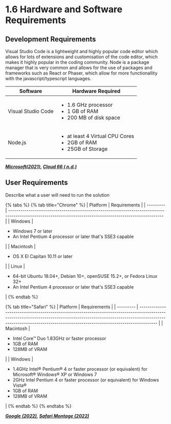 # 1.6 Hardware and Software Requirements

## Development Requirements

Visual Studio Code is a lightweight and highly popular code editor which allows for lots of extensions and customisation of the code editor, which makes it highly popular in the coding community. Node is a package manager that is very common and allows for the use of packages and frameworks such as React or Phaser, which allow for more functionallity with the javascript/typescript languages.&#x20;

| Software           | Hardware Required                                                                          |
| ------------------ | ------------------------------------------------------------------------------------------ |
| Visual Studio Code | <ul><li>1.6 GHz processor</li><li>1 GB of RAM</li><li>200 MB of disk space</li></ul>       |
| Node.js            | <ul><li>at least 4 Virtual CPU Cores </li><li>2GB of RAM</li><li>25GB of Storage</li></ul> |

__[_Microsoft(2021)_](../analysis/reference-list.md)_,_ [_Cloud 66 ( n.d.)_](../analysis/reference-list.md)__

## User Requirements

Describe what a user will need to run the solution

{% tabs %}
{% tab title="Chrome" %}
| Platform  | Requirements                                                                                                                                              |
| --------- | --------------------------------------------------------------------------------------------------------------------------------------------------------- |
| Windows   | <ul><li>Windows 7 or later</li><li>An Intel Pentium 4 processor or later that's SSE3 capable</li></ul>                                                    |
| Macintosh | <ul><li>OS X El Capitan 10.11 or later</li></ul>                                                                                                          |
| Linux     | <ul><li>64-bit Ubuntu 18.04+, Debian 10+, openSUSE 15.2+, or Fedora Linux 32+</li><li>An Intel Pentium 4 processor or later that's SSE3 capable</li></ul> |
{% endtab %}

{% tab title="Safari" %}
| Platform  | Requirements                                                                                                                                                                                                                                        |
| --------- | --------------------------------------------------------------------------------------------------------------------------------------------------------------------------------------------------------------------------------------------------- |
| Macintosh | <ul><li>Intel Core™ Duo 1.83GHz or faster processor</li><li>1GB of RAM</li><li>128MB of VRAM</li></ul>                                                                                                                                              |
| Windows   | <ul><li>1.4GHz Intel® Pentium® 4 or faster processor (or equivalent) for Microsoft® Windows® XP or Windows 7</li><li>2GHz Intel Pentium 4 or faster processor (or equivalent) for Windows Vista®</li><li>1GB of RAM</li><li>128MB of VRAM</li></ul> |
{% endtab %}
{% endtabs %}

__[_Google (2022)_](../analysis/reference-list.md)_,_ [_Safari Montage (2022)_](../analysis/reference-list.md)__
